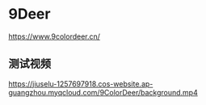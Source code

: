 # 9Deer

https://www.9colordeer.cn/

## 测试视频

https://jiuselu-1257697918.cos-website.ap-guangzhou.myqcloud.com/9ColorDeer/background.mp4
